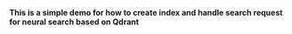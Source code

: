 **This is a simple demo for how to create index and handle search request for neural search
based on Qdrant**